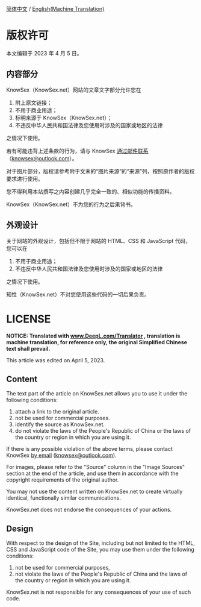 [简体中文](#版权许可) / [English(Machine Translation)](#LICENSE)

# 版权许可

本文编辑于 2023 年 4 月 5 日。

## 内容部分

KnowSex（KnowSex.net）网站的文章文字部分允许您在

1. 附上原文链接；
2. 不用于商业用途；
3. 标明来源于 KnowSex（KnowSex.net）；
4. 不违反中华人民共和国法律及您使用时涉及的国家或地区的法律

之情况下使用。

若有可能违背上述条款的行为，请与 KnowSex [通过邮件联系](mailto:knowsex@outlook.com)（knowsex@outlook.com）。

对于图片部分，版权请参考附于文末的“图片来源”的“来源”列，按照原作者的版权要求进行使用。

您不得利用本站撰写之内容创建几乎完全一致的、相似功能的传播资料。

KnowSex（KnowSex.net）不为您的行为之后果背书。

## 外观设计

关于网站的外观设计，包括但不限于网站的 HTML、CSS 和 JavaScript 代码，您可以在

1. 不用于商业用途；
2. 不违反中华人民共和国法律及您使用时涉及的国家或地区的法律

之情况下使用。

知性（KnowSex.net）不对您使用这些代码的一切后果负责。



# LICENSE

**NOTICE: Translated with www.DeepL.com/Translator , translation is machine translation, for reference only, the original Simplified Chinese text shall prevail.**

This article was edited on April 5, 2023.

## Content

The text part of the article on KnowSex.net allows you to use it under the following conditions: 

1. attach a link to the original article.
2. not be used for commercial purposes.
3. identify the source as KnowSex.net.
4. do not violate the laws of the People's Republic of China or the laws of the country or region in which you are using it.

If there is any possible violation of the above terms, please contact KnowSex [by email](mailto:knowsex@outlook.com) (knowsex@outlook.com).

For images, please refer to the "Source" column in the "Image Sources" section at the end of the article, and use them in accordance with the copyright requirements of the original author. 

You may not use the content written on KnowSex.net to create virtually identical, functionally similar communications.

KnowSex.net does not endorse the consequences of your actions.

## Design

With respect to the design of the Site, including but not limited to the HTML, CSS and JavaScript code of the Site, you may use them under the following conditions: 

1. not be used for commercial purposes,
2. not violate the laws of the People's Republic of China and the laws of the country or region in which you are using it.

KnowSex.net is not responsible for any consequences of your use of such code.

